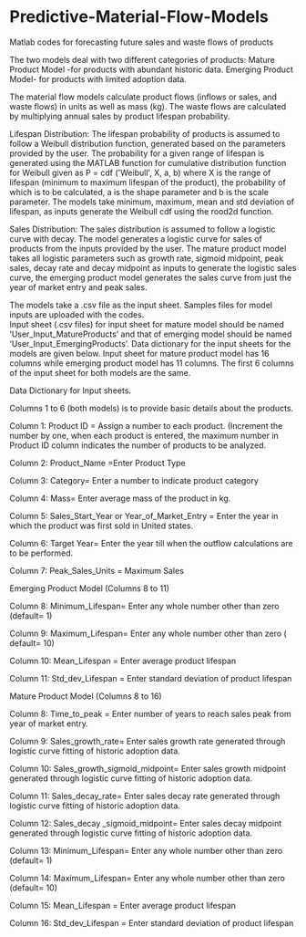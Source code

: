 # Predictive-Material-Flow-Models
Matlab codes for forecasting future sales and waste flows of products

The two models deal with two different categories of products: 
Mature Product Model -for products with abundant historic data.
Emerging Product Model- for products with limited adoption data.

The material flow models calculate product flows (inflows or sales, and waste flows) in units as well as mass (kg).
The waste flows are calculated by multiplying annual sales by product lifespan probability. 

Lifespan Distribution: The lifespan probability of products is assumed to follow a Weibull distribution function, generated based on the parameters provided by the user. 
The probability for a given range of lifespan is generated using the MATLAB function for cumulative distribution function for Weibull given as
P = cdf ('Weibull', X, a, b) where X is the range of lifespan (minimum to maximum lifespan of the product), the probability of which is to be calculated, a is the shape parameter and b is the scale parameter.
The models take minimum, maximum, mean and std deviation of lifespan, as inputs generate the Weibull cdf using the rood2d function. 

Sales Distribution: The sales distribution is assumed to follow a logistic curve with decay. 
The model generates a logistic curve for sales of products from the inputs provided by the user. 
The mature product model takes all logistic parameters such as growth rate, sigmoid midpoint, peak sales, decay rate and decay midpoint as inputs to generate the logistic sales curve, 
the emerging product model generates the sales curve from just the year of market entry and peak sales. 

The models take a .csv file as the input sheet. Samples files for model inputs are uploaded with the codes.  
Input sheet (.csv files)  for input sheet for mature model should be named ‘User_Input_MatureProducts’ and 
that of emerging model should be named ‘User_Input_EmergingProducts’. Data dictionary for the input sheets for the models are given below.
Input sheet for mature product model has 16 columns while emerging product model has 11 columns. 
The first 6 columns of the input sheet for both models are the same.

Data Dictionary for Input sheets.

Columns 1 to 6 (both models) is to provide basic details about the products.

Column 1: Product ID = Assign a number to each product. (Increment the number by one, when each product is entered, the maximum number in Product ID column indicates the number of products to be analyzed.

Column 2: Product_Name =Enter Product Type

Column 3: Category= Enter a number to indicate product category

Column 4: Mass= Enter average mass of the product in kg.

Column 5: Sales_Start_Year or Year_of_Market_Entry = Enter the year in which the product was first sold in United states.

Column 6: Target Year= Enter the year till when the outflow calculations are to be performed.

Column 7: Peak_Sales_Units = Maximum Sales 

Emerging Product Model (Columns 8 to 11) 

Column 8: Minimum_Lifespan= Enter any whole number other than zero (default= 1)

Column 9: Maximum_Lifespan= Enter any whole number other than zero ( default= 10)

Column 10: Mean_Lifespan = Enter average product lifespan

Column 11: Std_dev_Lifespan = Enter standard deviation of product lifespan

Mature Product Model (Columns 8 to 16) 

Column 8: Time_to_peak = Enter number of years to reach sales peak from year of market entry.

Column 9: Sales_growth_rate= Enter sales growth rate generated through logistic curve fitting of historic adoption data.

Column 10: Sales_growth_sigmoid_midpoint= Enter sales growth midpoint generated through logistic curve fitting of historic adoption data.

Column 11: Sales_decay_rate= Enter sales decay rate generated through logistic curve fitting of historic adoption data.

Column 12: Sales_decay _sigmoid_midpoint= Enter sales decay midpoint generated through logistic curve fitting of historic adoption data.

Column 13: Minimum_Lifespan= Enter any whole number other than zero (default= 1)

Column 14: Maximum_Lifespan= Enter any whole number other than zero (default= 10)

Column 15: Mean_Lifespan = Enter average product lifespan

Column 16: Std_dev_Lifespan = Enter standard deviation of product lifespan

